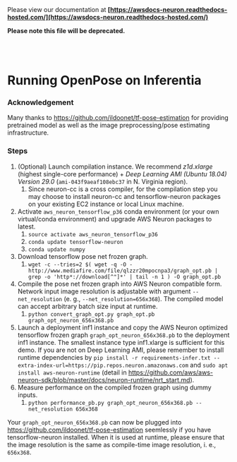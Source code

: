 </br>
</br>

Please view our documentation at **[https://awsdocs-neuron.readthedocs-hosted.com/](https://awsdocs-neuron.readthedocs-hosted.com/)** 

**Please note this file will be deprecated.**

</br>
</br>



# Running OpenPose on Inferentia

### Acknowledgement

Many thanks to https://github.com/ildoonet/tf-pose-estimation for providing pretrained model as well as the image preprocessing/pose estimating infrastructure.

### Steps

1. (Optional) Launch compilation instance. We recommend *z1d.xlarge* (highest single-core performance) + *Deep Learning AMI (Ubuntu 18.04) Version 29.0* (`ami-043f9aeaf108ebc37` in N. Virginia region).
    1. Since neuron-cc is a cross compiler, for the compilation step you may choose to install neuron-cc and tensorflow-neuron packages on your existing EC2 instance or local Linux machine.
2. Activate `aws_neuron_tensorflow_p36` conda environment (or your own virtual/conda environment) and upgrade AWS Neuron packages to latest.
    1. `source activate aws_neuron_tensorflow_p36`
    2. `conda update tensorflow-neuron`
    3. `conda update numpy`
3. Download tensorflow pose net frozen graph.
    1. `wget -c --tries=2 $( wget -q -O - http://www.mediafire.com/file/qlzzr20mpocnpa3/graph_opt.pb | grep -o 'http*://download[^"]*' | tail -n 1 ) -O graph_opt.pb`
4. Compile the pose net frozen graph into AWS Neuron compatible form. Network input image resolution is adjustable with argument `--net_resolution` (e. g., `--net_resolution=656x368`). The compiled model can accept arbitrary batch size input at runtime.
    1. `python convert_graph_opt.py graph_opt.pb graph_opt_neuron_656x368.pb`
5. Launch a deployment inf1 instance and copy the AWS Neuron optimized tensorflow frozen graph `graph_opt_neuron_656x368.pb` to the deployment inf1 instance. The smallest instance type inf1.xlarge is sufficient for this demo. If you are not on Deep Learning AMI, please remember to install runtime dependencies by `pip install -r requirements-infer.txt --extra-index-url=https://pip.repos.neuron.amazonaws.com` and `sudo apt install aws-neuron-runtime` (detail in https://github.com/aws/aws-neuron-sdk/blob/master/docs/neuron-runtime/nrt_start.md).
6. Measure performance on the compiled frozen graph using dummy inputs.
    1. `python performance_pb.py graph_opt_neuron_656x368.pb --net_resolution 656x368`

Your `graph_opt_neuron_656x368.pb` can now be plugged into https://github.com/ildoonet/tf-pose-estimation seemlessly if you have tensorflow-neuron installed. When it is used at runtime, please ensure that the image resolution is the same as compile-time image resolution, i. e., `656x368`.
